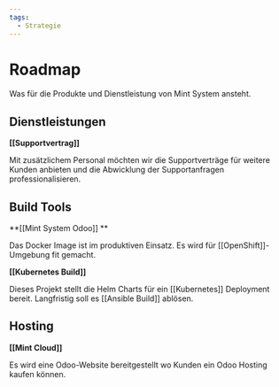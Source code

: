 ```yaml
---
tags:
  - Strategie
---
```

# Roadmap

Was für die Produkte und Dienstleistung von Mint System ansteht.

## Dienstleistungen

**[[Supportvertrag]]**

Mit zusätzlichem Personal möchten wir die Supportverträge für weitere Kunden anbieten und die Abwicklung der Supportanfragen professionalisieren.

## Build Tools

**[[Mint System Odoo]] **

Das Docker Image ist im produktiven Einsatz. Es wird für [[OpenShift]]-Umgebung fit gemacht.

**[[Kubernetes Build]]**

Dieses Projekt stellt die Helm Charts für ein [[Kubernetes]] Deployment bereit. Langfristig soll es [[Ansible Build]] ablösen.

## Hosting

**[[Mint Cloud]]**

Es wird eine Odoo-Website bereitgestellt wo Kunden ein Odoo Hosting kaufen können.